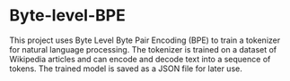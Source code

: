 # Byte-level-BPE
This project uses Byte Level Byte Pair Encoding (BPE) to train a tokenizer for natural language processing. The tokenizer is trained on a dataset of Wikipedia articles and can encode and decode text into a sequence of tokens. The trained model is saved as a JSON file for later use.
